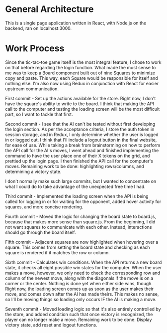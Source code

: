 # General Architecture
This is a single page application written in React, with Node.js on the backend, ran on localhost:3000.

# Work Process
Since the tic-tac-toe game itself is the most integral feature, I chose to work on that before regarding the login function. What made the most sense to me was to keep a Board component built out of nine Squares to minimize copy and paste. This way, each Square would be responsible for itself and nothing else. I'm also now using Redux in conjunction with React for easier upstream communication.

First commit - Set up the actions available for the store. Right now, I don't have the square's ability to write to the board. I think that making the API call to the computer and testing the loading screen will be the most difficult part, so I want to tackle that first.

Second commit - I see that the AI can't be tested without first developing the login section. As per the acceptance criteria, I store the auth token in session storage, and in Redux, I only determine whether the user is logged in or logged out. I think that I'll include a logout button in the final website, for ease of use. While taking a break from brainstorming on how to perform the API call for the AI's moves, I went ahead and finished implementing the command to have the user place one of their X tokens on the grid, and prettied up the login page. I then finished the API call for the computer's moves. Remaining work to be done: highlighting rows/columns, and determining a victory state.

I don't normally make such large commits, but I wanted to concentrate on what I could do to take advantage of the unexpected free time I had.

Third commit - Implemented the loading screen when the API is being called for logging in or for waiting for the opponent, added hover activity for squares, and more concise rendering.

Fourth commit - Moved the logic for changing the board state to board.js, because that makes more sense than square.js. From the beginning, I did not want squares to communicate with each other. Instead, interactions should go through the board itself.

Fifth commit - Adjacent squares are now highlighted when hovering over a square. This comes from setting the board state and checking as each square is rendered if it matches the row or column.

Sixth commit - Calculates win conditions. When the API returns a new board state, it checks all eight possible win states for the computer. When the user makes a move, however, we only need to check the corresponding row and column of the newest move, along with the diagonals if the move is on a corner or the center. Nothing is done yet when either side wins, though. Right now, the loading screen comes up as soon as the user makes their move, and comes down after the AI has made theirs. This makes no sense, so I'll be moving things so loading only occurs IF the AI is making a move.

Seventh commit - Moved loading logic so that it's also entirely controlled by the store, and added condition such that once victory is recognized, the player can no longer make a move. Remaining work to be done: Display victory state, add reset and logout functions.